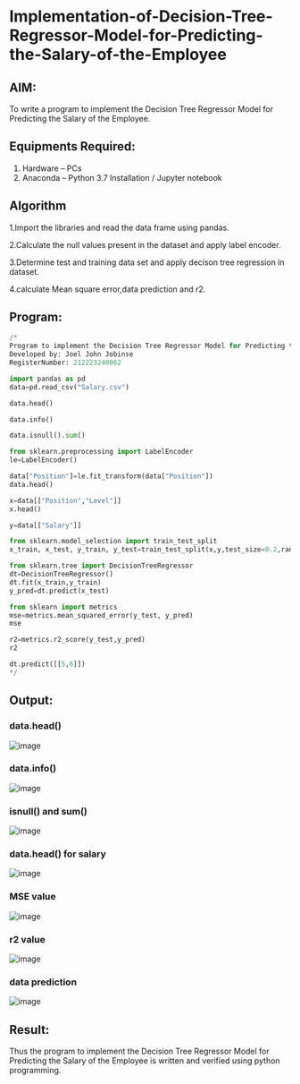 # Implementation-of-Decision-Tree-Regressor-Model-for-Predicting-the-Salary-of-the-Employee

## AIM:
To write a program to implement the Decision Tree Regressor Model for Predicting the Salary of the Employee.

## Equipments Required:
1. Hardware – PCs
2. Anaconda – Python 3.7 Installation / Jupyter notebook

## Algorithm
1.Import the libraries and read the data frame using pandas.

2.Calculate the null values present in the dataset and apply label encoder.

3.Determine test and training data set and apply decison tree regression in dataset.

4.calculate Mean square error,data prediction and r2.

## Program:
```py
/*
Program to implement the Decision Tree Regressor Model for Predicting the Salary of the Employee.
Developed by: Joel John Jobinse
RegisterNumber: 212223240062

import pandas as pd
data=pd.read_csv("Salary.csv")

data.head()

data.info()

data.isnull().sum()

from sklearn.preprocessing import LabelEncoder
le=LabelEncoder()

data["Position"]=le.fit_transform(data["Position"])
data.head()

x=data[["Position","Level"]]
x.head()

y=data[["Salary"]]

from sklearn.model_selection import train_test_split
x_train, x_test, y_train, y_test=train_test_split(x,y,test_size=0.2,random_state=2)

from sklearn.tree import DecisionTreeRegressor
dt=DecisionTreeRegressor()
dt.fit(x_train,y_train)
y_pred=dt.predict(x_test)

from sklearn import metrics
mse=metrics.mean_squared_error(y_test, y_pred)
mse

r2=metrics.r2_score(y_test,y_pred)
r2

dt.predict([[5,6]])
*/
```

## Output:
### data.head()

![image](https://github.com/joeljohnjobinse/Implementation-of-Decision-Tree-Regressor-Model-for-Predicting-the-Salary-of-the-Employee/assets/138955488/99c932c3-090c-45f9-9c61-095d720f58db)

### data.info()

![image](https://github.com/joeljohnjobinse/Implementation-of-Decision-Tree-Regressor-Model-for-Predicting-the-Salary-of-the-Employee/assets/138955488/8fa2b8cb-7142-4199-af49-e9f6a12a8100)

### isnull() and sum()

![image](https://github.com/joeljohnjobinse/Implementation-of-Decision-Tree-Regressor-Model-for-Predicting-the-Salary-of-the-Employee/assets/138955488/6192b2d3-566f-4c40-8bec-70dc52f65e48)

### data.head() for salary

![image](https://github.com/joeljohnjobinse/Implementation-of-Decision-Tree-Regressor-Model-for-Predicting-the-Salary-of-the-Employee/assets/138955488/4b4e9222-2190-48c4-b186-f4349c87b1d6)

### MSE value

![image](https://github.com/joeljohnjobinse/Implementation-of-Decision-Tree-Regressor-Model-for-Predicting-the-Salary-of-the-Employee/assets/138955488/e07c3b62-380e-4291-a48a-d6bd0e76ccf9)

### r2 value

![image](https://github.com/joeljohnjobinse/Implementation-of-Decision-Tree-Regressor-Model-for-Predicting-the-Salary-of-the-Employee/assets/138955488/eea04143-c472-4984-90ca-84f715a6e52a)

### data prediction

![image](https://github.com/joeljohnjobinse/Implementation-of-Decision-Tree-Regressor-Model-for-Predicting-the-Salary-of-the-Employee/assets/138955488/a95d78d0-94de-4eac-beaa-c28b3557d0b5)

## Result:
Thus the program to implement the Decision Tree Regressor Model for Predicting the Salary of the Employee is written and verified using python programming.
